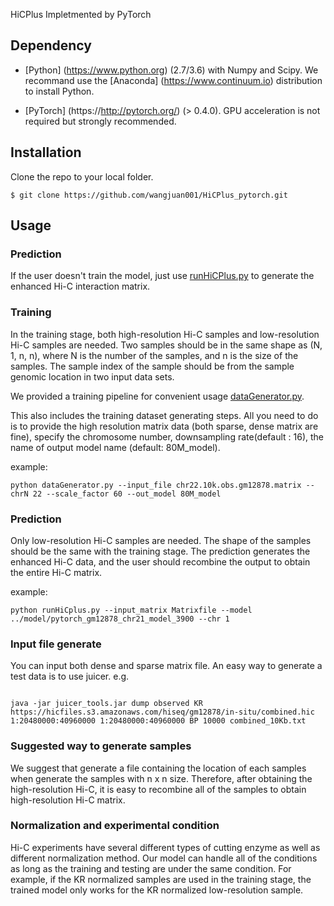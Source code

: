  HiCPlus
Impletmented by PyTorch 

## Dependency

* [Python] (https://www.python.org) (2.7/3.6) with Numpy and Scipy. We recommand use the  [Anaconda] (https://www.continuum.io) distribution to install Python. 

* [PyTorch] (https://http://pytorch.org/) (> 0.4.0). GPU acceleration is not required but strongly recommended. 

## Installation
Clone the repo to your local folder. 

```
$ git clone https://github.com/wangjuan001/HiCPlus_pytorch.git

```
## Usage

### Prediction
If the user doesn't train the model, just use [runHiCPlus.py](https://github.com/zhangyan32/HiCPlus_pytorch/blob/master/src/runHiCPlus.py) to generate the enhanced Hi-C interaction matrix. 


### Training
In the training stage, both high-resolution Hi-C samples and low-resolution Hi-C samples are needed. Two samples should be in the same shape as (N, 1, n, n), where N is the number of the samples, and n is the size of the samples. The sample index of the sample should be from the sample genomic location in two input data sets. 

We provided a training pipeline for convenient usage [dataGenerator.py](https://github.com/wangjuan001/HiCPlus_pytorch/blob/master/src/dataGenerator.py). 

This also includes the training dataset generating steps. All you need to do is to provide the high resolution matrix data (both sparse, dense matrix are fine), specify the chromosome number, downsampling rate(default : 16), the name of output model name (default: 80M_model).

example: 
```
python dataGenerator.py --input_file chr22.10k.obs.gm12878.matrix --chrN 22 --scale_factor 60 --out_model 80M_model

```
### Prediction
Only low-resolution Hi-C samples are needed. The shape of the samples should be the same with the training stage. The prediction generates the enhanced Hi-C data, and the user should recombine the output to obtain the entire Hi-C matrix. 

example:
```
python runHiCplus.py --input_matrix Matrixfile --model ../model/pytorch_gm12878_chr21_model_3900 --chr 1

```

### Input file generate
You can input both dense and sparse matrix file. An easy way to generate a test data is to use juicer. 
e.g.  
```

java -jar juicer_tools.jar dump observed KR https://hicfiles.s3.amazonaws.com/hiseq/gm12878/in-situ/combined.hic 1:20480000:40960000 1:20480000:40960000 BP 10000 combined_10Kb.txt

```

### Suggested way to generate samples
We suggest that generate a file containing the location of each samples when generate the samples with n x n size. Therefore, after obtaining the high-resolution Hi-C, it is easy to recombine all of the samples to obtain high-resolution Hi-C matrix. 

### Normalization and experimental condition
Hi-C experiments have several different types of cutting enzyme as well as different normalization method. Our model can handle all of the conditions as long as the training and testing are under the same condition. For example, if the KR normalized samples are used in the training stage, the trained model only works for the KR normalized low-resolution sample. 

